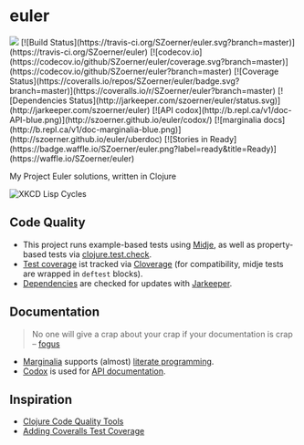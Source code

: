 # euler

<img src="https://projecteuler.net/profile/SZoerner.png"/>
[![Build
Status](https://travis-ci.org/SZoerner/euler.svg?branch=master)](https://travis-ci.org/SZoerner/euler)
[![codecov.io](https://codecov.io/github/SZoerner/euler/coverage.svg?branch=master)](https://codecov.io/github/SZoerner/euler?branch=master)
[![Coverage Status](https://coveralls.io/repos/SZoerner/euler/badge.svg?branch=master)](https://coveralls.io/r/SZoerner/euler?branch=master)
[![Dependencies Status](http://jarkeeper.com/szoerner/euler/status.svg)](http://jarkeeper.com/szoerner/euler)
[![API codox](http://b.repl.ca/v1/doc-API-blue.png)](http://szoerner.github.io/euler/codox/)
[![marginalia docs](http://b.repl.ca/v1/doc-marginalia-blue.png)](http://szoerner.github.io/euler/uberdoc)
[![Stories in Ready](https://badge.waffle.io/SZoerner/euler.png?label=ready&title=Ready)](https://waffle.io/SZoerner/euler)

My Project Euler solutions, written in Clojure

![XKCD Lisp Cycles](http://imgs.xkcd.com/comics/lisp_cycles.png)

## Code Quality

- This project runs example-based tests using [Midje](https://github.com/marick/Midje), as well as property-based tests via [clojure.test.check](https://github.com/clojure/test.check).
- [Test coverage](https://coveralls.io/r/SZoerner/euler?branch=master) ist tracked via [Cloverage](https://github.com/lshift/cloverage) (for compatibility, midje tests are wrapped in ``deftest`` blocks).
- [Dependencies](http://jarkeeper.com/szoerner/euler) are checked for updates with [Jarkeeper](http://jarkeeper.com/).

## Documentation
> No one will give a crap about your crap if your documentation is crap  
> – [fogus](http://blog.fogus.me/2011/01/05/the-marginalia-manifesto/)

- [Marginalia](https://github.com/gdeer81/marginalia) supports (almost) [literate programming](http://szoerner.github.io/euler/uberdoc).
- [Codox](https://github.com/weavejester/codox) is used for [API documentation](http://szoerner.github.io/euler/codox/).

## Inspiration

- [Clojure Code Quality Tools](http://blog.mattgauger.com/blog/2014/09/15/clojure-code-quality-tools/)
- [Adding Coveralls Test Coverage](http://blog.bfontaine.net/2014/02/15/using-coveralls-with-clojure/)
